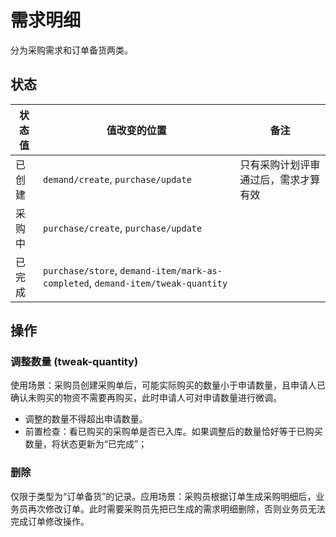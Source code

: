 # 需求明细

分为采购需求和订单备货两类。

状态
-------------------------------------------------------------------------
状态值 | 值改变的位置 | 备注
-------|--------------|-------
已创建 | `demand/create`, `purchase/update` | 只有采购计划评审通过后，需求才算有效
采购中 | `purchase/create`, `purchase/update` | 
已完成 | `purchase/store`, `demand-item/mark-as-completed`, `demand-item/tweak-quantity` |

操作
-------------------------------------------------------------------------

### 调整数量 (tweak-quantity)

使用场景：采购员创建采购单后，可能实际购买的数量小于申请数量，且申请人已确认未购买的物资不需要再购买，此时申请人可对申请数量进行微调。

- 调整的数量不得超出申请数量。
- 前置检查：看已购买的采购单是否已入库。如果调整后的数量恰好等于已购买数量，将状态更新为“已完成”；

### 删除

仅限于类型为“订单备货”的记录。应用场景：采购员根据订单生成采购明细后，业务员再次修改订单。此时需要采购员先把已生成的需求明细删除，否则业务员无法完成订单修改操作。

